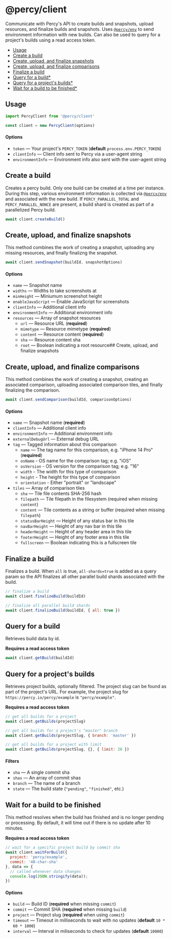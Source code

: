 # @percy/client

Communicate with Percy's API to create builds and snapshots, upload resources, and finalize builds
and snapshots. Uses [`@percy/env`](.packages/env) to send environment information with new
builds. Can also be used to query for a project's builds using a read access token.

- [Usage](#usage)
- [Create a build](#create-a-build)
- [Create, upload, and finalize snapshots](#create-upload-and-finalize-snapshots)
- [Create, upload, and finalize comparisons](#create-upload-and-finalize-comparisons)
- [Finalize a build](#finalize-a-build)
- [Query for a build*](#query-for-a-build)
- [Query for a project's builds*](#query-for-a-projects-builds)
- [Wait for a build to be finished*](#wait-for-a-build-to-be-finished)

## Usage

``` js
import PercyClient from '@percy/client'

const client = new PercyClient(options)
```

#### Options

- `token` — Your project's `PERCY_TOKEN` (**default** `process.env.PERCY_TOKEN`)
- `clientInfo` — Client info sent to Percy via a user-agent string
- `environmentInfo` — Environment info also sent with the user-agent string

## Create a build

Creates a percy build. Only one build can be created at a time per instance. During this step,
various environment information is collected via [`@percy/env`](./packages/env#readme) and
associated with the new build. If `PERCY_PARALLEL_TOTAL` and `PERCY_PARALLEL_NONCE` are present, a
build shard is created as part of a parallelized Percy build.

``` js
await client.createBuild()
```

## Create, upload, and finalize snapshots

This method combines the work of creating a snapshot, uploading any missing resources, and finally
finalizng the snapshot.

``` js
await client.sendSnapshot(buildId, snapshotOptions)
```

#### Options

- `name` — Snapshot name
- `widths` — Widths to take screenshots at
- `minHeight` — Miniumum screenshot height
- `enableJavaScript` — Enable JavaScript for screenshots
- `clientInfo` — Additional client info
- `environmentInfo` — Additional environment info
- `resources` — Array of snapshot resources
  - `url` — Resource URL (**required**)
  - `mimetype` — Resource mimetype (**required**)
  - `content` — Resource content (**required**)
  - `sha` — Resource content sha
  - `root` — Boolean indicating a root resource## Create, upload, and finalize snapshots

## Create, upload, and finalize comparisons

This method combines the work of creating a snapshot, creating an associated comparison, uploading
associated comparison tiles, and finally finalizing the comparison.

``` js
await client.sendComparison(buildId, comparisonOptions)
```

#### Options

- `name` — Snapshot name (**required**)
- `clientInfo` — Additional client info
- `environmentInfo` — Additional environment info
- `externalDebugUrl` — External debug URL
- `tag` — Tagged information about this comparison
  - `name` — The tag name for this comparison, e.g. "iPhone 14 Pro" (**required**)
  - `osName` - OS name for the comparison tag; e.g. "iOS"
  - `osVersion` - OS version for the comparison tag; e.g. "16"
  - `width` - The width for this type of comparison
  - `height` - The height for this type of comparison
  - `orientation` - Either "portrait" or "landscape"
- `tiles` — Array of comparison tiles
  - `sha` — Tile file contents SHA-256 hash
  - `filepath` — Tile filepath in the filesystem (required when missing `content`)
  - `content` — Tile contents as a string or buffer (required when missing `filepath`)
  - `statusBarHeight` — Height of any status bar in this tile
  - `navBarHeight` — Height of any nav bar in this tile
  - `headerHeight` — Height of any header area in this tile
  - `footerHeight` — Height of any footer area in this tile
  - `fullscreen` — Boolean indicating this is a fullscreen tile

## Finalize a build

Finalizes a build. When `all` is true, `all-shards=true` is added as a query param so the
API finalizes all other parallel build shards associated with the build.

``` js
// finalize a build
await client.finalizeBuild(buildId)

// finalize all parallel build shards
await client.finalizeBuild(buildId, { all: true })
```

## Query for a build

Retrieves build data by id.

**Requires a read access token**

``` js
await client.getBuild(buildId)
```

## Query for a project's builds

Retrieves project builds, optionally filtered. The project slug can be found as part of the
project's URL. For example, the project slug for `https://percy.io/percy/example` is
`"percy/example"`.

**Requires a read access token**

``` js
// get all builds for a project
await client.getBuilds(projectSlug)

// get all builds for a project's "master" branch
await client.getBuilds(projectSlug, { branch: 'master' })

// get all builds for a project with limit
await client.getBuilds(projectSlug, {}, { limit: 20 }) 
```

#### Filters

- `sha` — A single commit sha
- `shas` — An array of commit shas
- `branch` — The name of a branch
- `state` — The build state (`"pending"`, `"finished"`, etc.)

## Wait for a build to be finished

This method resolves when the build has finished and is no longer pending or processing. By default,
it will time out if there is no update after 10 minutes.

**Requires a read access token**

``` js
// wait for a specific project build by commit sha
await client.waitForBuild({
  project: 'percy/example',
  commit: '40-char-sha'
}, data => {
  // called whenever data changes
  console.log(JSON.stringify(data));
})
```

#### Options

- `build` — Build ID (**required** when missing `commit`)
- `commit` — Commit SHA (**required** when missing `build`)
- `project` — Project slug (**required** when using `commit`)
- `timeout` — Timeout in milliseconds to wait with no updates (**default** `10 * 60 * 1000`)
- `interval` — Interval in miliseconds to check for updates (**default** `10000`)
